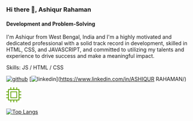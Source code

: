 ### Hi there 👋, Ashiqur Rahaman
#### Development and Problem-Solving 
I'm Ashiqur from West Bengal, India and I'm a highly motivated and dedicated professional with a solid track record in development, skilled in HTML, CSS, and JAVASCRIPT, and committed to utilizing my talents and experience to drive success and make a meaningful impact.

Skills: JS / HTML / CSS



[<img src='https://cdn.jsdelivr.net/npm/simple-icons@3.0.1/icons/github.svg' alt='github' height='40'>](https://github.com/AshiqurRahaman02)  [<img src='https://cdn.jsdelivr.net/npm/simple-icons@3.0.1/icons/linkedin.svg' alt='linkedin' height='40'>](https://www.linkedin.com/in/ASHIQUR RAHAMAN/)  

<a href='https://docs.github.com/en/developers'><img src='https://raw.githubusercontent.com/acervenky/animated-github-badges/master/assets/devbadge.gif' width='40' height='40'></a> 

[![Top Langs](https://github-readme-stats.vercel.app/api/top-langs/?username=AshiqurRahaman02)](https://github.com/anuraghazra/github-readme-stats)

